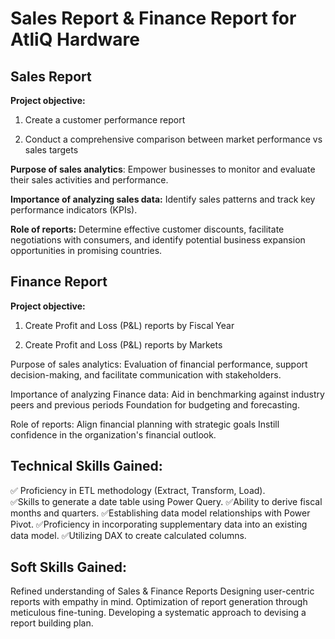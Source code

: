 # Sales Report & Finance Report for AtliQ Hardware     

##  Sales Report
**Project objective:**

1. Create a customer performance report

2. Conduct a comprehensive comparison between market performance vs sales targets

 **Purpose of sales analytics**: Empower businesses to monitor and evaluate their sales activities and performance.

**Importance of analyzing sales data:** Identify sales patterns and track key performance indicators (KPIs).

**Role of reports:** Determine effective customer discounts, facilitate negotiations with consumers, and identify potential business expansion opportunities in promising countries.

##  Finance Report
**Project objective:**

1. Create Profit and Loss (P&L) reports by Fiscal Year

2. Create Profit and Loss (P&L) reports by Markets

Purpose of sales analytics: Evaluation of financial performance, support decision-making, and facilitate communication with stakeholders.

Importance of analyzing Finance data: Aid in benchmarking against industry peers and previous periods Foundation for budgeting and forecasting.

Role of reports: Align financial planning with strategic goals Instill confidence in the organization's financial outlook.

##  Technical Skills Gained:
✅️ Proficiency in ETL methodology (Extract, Transform, Load).                              
✅️Skills to generate a date table using Power Query.
✅️Ability to derive fiscal months and quarters.
✅️Establishing data model relationships with Power Pivot.
✅️Proficiency in incorporating supplementary data into an existing data model.
✅️Utilizing DAX to create calculated columns.

##  Soft Skills Gained:
 Refined understanding of Sales & Finance Reports
 Designing user-centric reports with empathy in mind.
 Optimization of report generation through meticulous fine-tuning.
 Developing a systematic approach to devising a report building plan.
